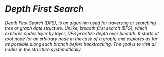 # _Depth First Search_

_Depth First Search (DFS), is an algorithm used for traversing or searching tree or graph data structure. Unlike, breadth first search (BFS), which explores nodes layer by layer, DFS prioritize depth over breadth. It starts at root node (or an arbitrary node in the case of a graph) and explores as far as possible along each branch before backtracking. The goal is to visit all nodes in the structure systematically._
